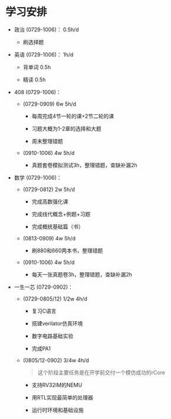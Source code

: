 # 学习安排

- 政治 (0729-1006)： 0.5h/d

    - 刷选择题

- 英语 (0729-1006)： 1h/d

    - 背单词 0.5h

    - 精读 0.5h

- 408 (0729-1006)： 

    - (0729-0909) 6w 5h/d

        - 每周完成4节一轮的课+2节二轮的课

        - 习题大概为1-2章的选择和大题

        - 周末整理错题

    - (0910-1006) 4w 5h/d

        - 真题套卷模拟测试3h，整理错题，查缺补漏2h

- 数学 (0729-1006)：

    - (0729-0812) 2w 5h/d

        - 完成高数强化课

        - 完成线代概念+例题+习题

        - 完成概统基础篇（书）

    - (0813-0909) 4w 5h/d

        - 刷880和660两本书，整理错题

    - (0910-1006) 4w 5h/d

        - 每天一张真题卷3h，整理错题，查缺补漏2h

- 一生一芯 (0729-0902)：

    - (0729-0805/12) 1/2w 4h/d

        - 复习C语言

        - 搭建verilator仿真环境

        - 数字电路基础实验

        - 完成PA1

    - (0805/12-0902) 3/4w 4h/d

        > 这个阶段主要任务是在开学前交付一个模仿成功的rCore
        
        - 支持RV32IM的NEMU
        
        - 用RTL实现最简单的处理器
        
        - 运行时环境和基础设施
